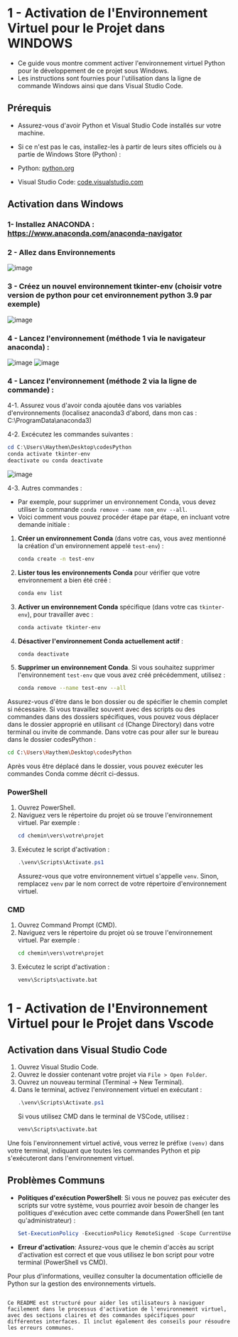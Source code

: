 # 1 - Activation de l'Environnement Virtuel pour le Projet dans WINDOWS

- Ce guide vous montre comment activer l'environnement virtuel Python pour le développement de ce projet sous Windows. 
- Les instructions sont fournies pour l'utilisation dans la ligne de commande Windows ainsi que dans Visual Studio Code.

## Prérequis

- Assurez-vous d'avoir Python et Visual Studio Code installés sur votre machine. 
- Si ce n'est pas le cas, installez-les à partir de leurs sites officiels ou à partie de Windows Store (Python) :

- Python: [python.org](https://www.python.org/downloads/)
- Visual Studio Code: [code.visualstudio.com](https://code.visualstudio.com/)

## Activation dans Windows

### 1- Installez ANACONDA :  https://www.anaconda.com/anaconda-navigator 
### 2 - Allez dans Environnements
![image](https://github.com/hrhouma/YOLO-2/assets/10111526/b42ec3ef-611a-4533-8c1f-9e6e1b782d1f)
### 3 - Créez un nouvel environnement tkinter-env (choisir votre version de python pour cet environnement python 3.9 par exemple)
![image](https://github.com/hrhouma/YOLO-2/assets/10111526/b3139f27-4e4c-4082-a993-06a9abd4c9e5)
### 4 - Lancez l'environnement (méthode 1 via le navigateur anaconda) : 
![image](https://github.com/hrhouma/YOLO-2/assets/10111526/9743bde2-69ee-4af2-908f-bb65a3e0a1f4)
![image](https://github.com/hrhouma/YOLO-2/assets/10111526/f42f6253-14cc-47b4-a9c0-22ee806b8b28) 

### 4 - Lancez l'environnement (méthode 2 via la ligne de commande) : 
4-1. Assurez vous d'avoir conda ajoutée dans vos variables d'environnements (localisez anaconda3 d'abord, dans mon cas : C:\ProgramData\anaconda3)

4-2. Excécutez les commandes suivantes : 
```powershell
cd C:\Users\Haythem\Desktop\codesPython
conda activate tkinter-env
deactivate ou conda deactivate
```
![image](https://github.com/hrhouma/YOLO-2/assets/10111526/a15dd895-0350-46d0-8f36-84307af33217)


4-3. Autres commandes : 

- Par exemple, pour supprimer un environnement Conda, vous devez utiliser la commande `conda remove --name nom_env --all`. 
- Voici comment vous pouvez procéder étape par étape, en incluant votre demande initiale :

1. **Créer un environnement Conda** (dans votre cas, vous avez mentionné la création d'un environnement appelé `test-env`) :
   ```bash
   conda create -n test-env
   ```

2. **Lister tous les environnements Conda** pour vérifier que votre environnement a bien été créé :
   ```bash
   conda env list
   ```

3. **Activer un environnement Conda** spécifique (dans votre cas `tkinter-env`), pour travailler avec :
   ```bash
   conda activate tkinter-env
   ```

4. **Désactiver l'environnement Conda actuellement actif** :
   ```bash
   conda deactivate
   ```

5. **Supprimer un environnement Conda**. Si vous souhaitez supprimer l'environnement `test-env` que vous avez créé précédemment, utilisez :
   ```bash
   conda remove --name test-env --all
   ```

Assurez-vous d'être dans le bon dossier ou de spécifier le chemin complet si nécessaire. Si vous travaillez souvent avec des scripts ou des commandes dans des dossiers spécifiques, vous pouvez vous déplacer dans le dossier approprié en utilisant `cd` (Change Directory) dans votre terminal ou invite de commande. Dans votre cas pour aller sur le bureau dans le dossier codesPython :
```bash
cd C:\Users\Haythem\Desktop\codesPython
```

Après vous être déplacé dans le dossier, vous pouvez exécuter les commandes Conda comme décrit ci-dessus.







### PowerShell

1. Ouvrez PowerShell.
2. Naviguez vers le répertoire du projet où se trouve l'environnement virtuel. Par exemple :
   ```powershell
   cd chemin\vers\votre\projet
   ```
3. Exécutez le script d'activation :
   ```powershell
   .\venv\Scripts\Activate.ps1
   ```
   Assurez-vous que votre environnement virtuel s'appelle `venv`. Sinon, remplacez `venv` par le nom correct de votre répertoire d'environnement virtuel.

### CMD

1. Ouvrez Command Prompt (CMD).
2. Naviguez vers le répertoire du projet où se trouve l'environnement virtuel. Par exemple :
   ```cmd
   cd chemin\vers\votre\projet
   ```
3. Exécutez le script d'activation :
   ```cmd
   venv\Scripts\activate.bat
   ```



# 1 - Activation de l'Environnement Virtuel pour le Projet dans Vscode

## Activation dans Visual Studio Code

1. Ouvrez Visual Studio Code.
2. Ouvrez le dossier contenant votre projet via `File > Open Folder`.
3. Ouvrez un nouveau terminal (Terminal -> New Terminal).
4. Dans le terminal, activez l'environnement virtuel en exécutant :
   ```powershell
   .\venv\Scripts\Activate.ps1
   ```
   Si vous utilisez CMD dans le terminal de VSCode, utilisez :
   ```cmd
   venv\Scripts\activate.bat
   ```

Une fois l'environnement virtuel activé, vous verrez le préfixe `(venv)` dans votre terminal, indiquant que toutes les commandes Python et pip s'exécuteront dans l'environnement virtuel.

## Problèmes Communs

- **Politiques d'exécution PowerShell**: Si vous ne pouvez pas exécuter des scripts sur votre système, vous pourriez avoir besoin de changer les politiques d'exécution avec cette commande dans PowerShell (en tant qu'administrateur) :
  ```powershell
  Set-ExecutionPolicy -ExecutionPolicy RemoteSigned -Scope CurrentUser
  ```
- **Erreur d'activation**: Assurez-vous que le chemin d'accès au script d'activation est correct et que vous utilisez le bon script pour votre terminal (PowerShell vs CMD).

Pour plus d'informations, veuillez consulter la documentation officielle de Python sur la gestion des environnements virtuels.
```

Ce README est structuré pour aider les utilisateurs à naviguer facilement dans le processus d'activation de l'environnement virtuel, avec des sections claires et des commandes spécifiques pour différentes interfaces. Il inclut également des conseils pour résoudre les erreurs communes.
